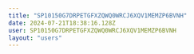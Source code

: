 ```yaml
---
title: "SP10150G7DRPETGFXZQWQ0WRCJ6XQV1MEMZP6BVNH"
date: 2024-07-21T18:38:16.128Z
user: SP10150G7DRPETGFXZQWQ0WRCJ6XQV1MEMZP6BVNH
layout: "users"
---
```

    